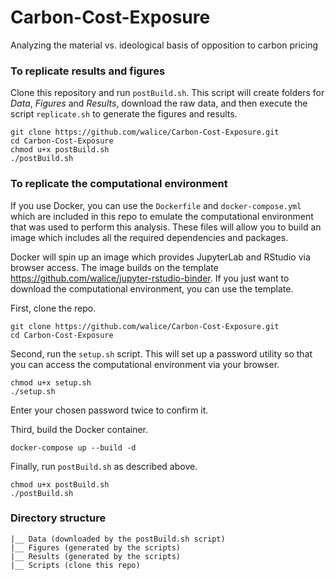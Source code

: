 # Carbon-Cost-Exposure
Analyzing the material vs. ideological basis of opposition to carbon pricing


### To replicate results and figures
Clone this repository and run `postBuild.sh`. This script will create folders for *Data*, *Figures* and *Results*, download the raw data, and then execute the script `replicate.sh` to generate the figures and results.

```
git clone https://github.com/walice/Carbon-Cost-Exposure.git
cd Carbon-Cost-Exposure
chmod u+x postBuild.sh
./postBuild.sh
```

### To replicate the computational environment
If you use Docker, you can use the `Dockerfile` and `docker-compose.yml` which are included in this repo to emulate the computational environment that was used to perform this analysis. These files will allow you to build an image which includes all the required dependencies and packages.

Docker will spin up an image which provides JupyterLab and RStudio via browser access. The image builds on the template https://github.com/walice/jupyter-rstudio-binder. If you just want to download the computational environment, you can use the template.

First, clone the repo.

```
git clone https://github.com/walice/Carbon-Cost-Exposure.git
cd Carbon-Cost-Exposure
```

Second, run the `setup.sh` script. This will set up a password utility so that you can access the computational environment via your browser.

```
chmod u+x setup.sh
./setup.sh
```

Enter your chosen password twice to confirm it.

Third, build the Docker container.

```
docker-compose up --build -d
```

Finally, run `postBuild.sh` as described above.

```
chmod u+x postBuild.sh
./postBuild.sh
```


### Directory structure
```Carbon-Cost-Exposure
|__ Data (downloaded by the postBuild.sh script)
|__ Figures (generated by the scripts)
|__ Results (generated by the scripts)
|__ Scripts (clone this repo)
```